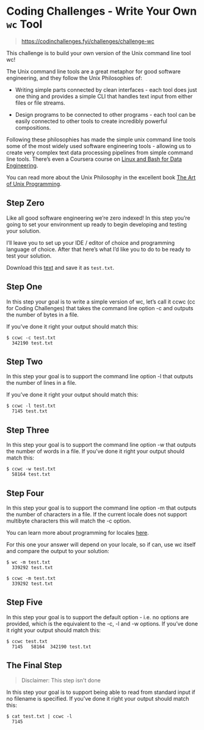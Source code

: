 # Coding Challenges - Write Your Own `wc` Tool

> https://codinchallenges.fyi/challenges/challenge-wc

This challenge is to build your own version of the Unix command line tool wc!

The Unix command line tools are a great metaphor for good software engineering, and they follow the Unix Philosophies
of:

* Writing simple parts connected by clean interfaces - each tool does just one thing and provides a simple CLI that
  handles text input from either files or file streams.

* Design programs to be connected to other programs - each tool can be easily connected to other tools to create
  incredibly powerful compositions.

Following these philosophies has made the simple unix command line tools some of the most widely used software
engineering tools - allowing us to create very complex text data processing pipelines from simple command line tools.
There’s even a Coursera course
on [Linux and Bash for Data Engineering](https://www.coursera.org/learn/linux-and-bash-for-data-engineering-duke).

You can read more about the Unix Philosophy in the excellent
book [The Art of Unix Programming](http://www.catb.org/~esr/writings/taoup/html/).

## Step Zero

Like all good software engineering we’re zero indexed! In this step you’re going to set your environment up ready to
begin developing and testing your solution.

I’ll leave you to set up your IDE / editor of choice and programming language of choice. After that here’s what I’d like
you to do to be ready to test your solution.

Download this [text](https://www.dropbox.com/scl/fi/d4zs6aoq6hr3oew2b6a9v/test.txt?rlkey=20c9d257pxd5emjjzd1gcbn03&dl=0)
and save it as `test.txt`.

## Step One

In this step your goal is to write a simple version of wc, let’s call it ccwc (cc for Coding Challenges) that takes the
command line option -c and outputs the number of bytes in a file.

If you’ve done it right your output should match this:

```shell
$ ccwc -c test.txt
  342190 test.txt
```

## Step Two

In this step your goal is to support the command line option -l that outputs the number of lines in a file.

If you’ve done it right your output should match this:

```shell
$ ccwc -l test.txt
  7145 test.txt
```

## Step Three

In this step your goal is to support the command line option -w that outputs the number of words in a file. If you’ve
done it right your output should match this:

```shell
$ ccwc -w test.txt
  58164 test.txt
```

## Step Four

In this step your goal is to support the command line option -m that outputs the number of characters in a file. If the
current locale does not support multibyte characters this will match the -c option.

You can learn more about programming for locales [here](https://learn.microsoft.com/en-us/globalization/locale/locale).

For this one your answer will depend on your locale, so if can, use wc itself and compare the output to your solution:

```shell
$ wc -m test.txt
  339292 test.txt
```

```shell
$ ccwc -m test.txt
  339292 test.txt
```

## Step Five

In this step your goal is to support the default option - i.e. no options are provided, which is the equivalent to the
-c, -l and -w options. If you’ve done it right your output should match this:

```shell
$ ccwc test.txt
  7145   58164  342190 test.txt
```

## The Final Step

> Disclaimer: This step isn't done

In this step your goal is to support being able to read from standard input if no filename is specified. If you’ve done
it right your output should match this:

```shell
$ cat test.txt | ccwc -l
  7145
```
